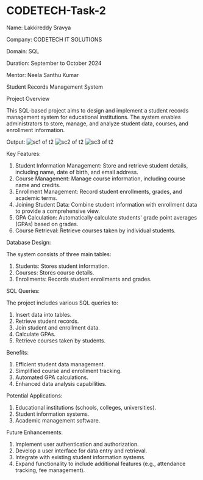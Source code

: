 # CODETECH-Task-2
Name: Lakkireddy Sravya

Company: CODETECH IT SOLUTIONS

Domain: SQL

Duration: September to October 2024

Mentor: Neela Santhu Kumar

Student Records Management System

Project Overview

This SQL-based project aims to design and implement a student records management system for educational institutions. The system enables administrators to store, manage, and analyze student data, courses, and enrollment information.

Output:
![sc1 of t2](https://github.com/user-attachments/assets/cdde1e69-eb76-49e6-993d-cba81b7cd6a3)
![sc2 of t2](https://github.com/user-attachments/assets/6b04ec3c-5ce8-4a8d-a9d4-9c9f4cc848a4)
![sc3 of t2](https://github.com/user-attachments/assets/82437391-4aa8-4354-86be-6888c28b3950)



Key Features:

1. Student Information Management: Store and retrieve student details, including name, date of birth, and email address.
2. Course Management: Manage course information, including course name and credits.
3. Enrollment Management: Record student enrollments, grades, and academic terms.
4. Joining Student Data: Combine student information with enrollment data to provide a comprehensive view.
5. GPA Calculation: Automatically calculate students' grade point averages (GPAs) based on grades.
6. Course Retrieval: Retrieve courses taken by individual students.


Database Design:

The system consists of three main tables:


1. Students: Stores student information.
2. Courses: Stores course details.
3. Enrollments: Records student enrollments and grades.


SQL Queries:

The project includes various SQL queries to:


1. Insert data into tables.
2. Retrieve student records.
3. Join student and enrollment data.
4. Calculate GPAs.
5. Retrieve courses taken by students.


Benefits:

1. Efficient student data management.
2. Simplified course and enrollment tracking.
3. Automated GPA calculations.
4. Enhanced data analysis capabilities.


Potential Applications:

1. Educational institutions (schools, colleges, universities).
2. Student information systems.
3. Academic management software.


Future Enhancements:

1. Implement user authentication and authorization.
2. Develop a user interface for data entry and retrieval.
3. Integrate with existing student information systems.
4. Expand functionality to include additional features (e.g., attendance tracking, fee management).
